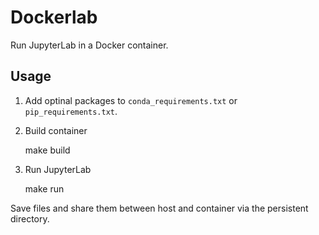 # Dockerlab

Run JupyterLab in a Docker container.

## Usage

1. Add optinal packages to `conda_requirements.txt` or `pip_requirements.txt`.
2. Build container

    make build

3. Run JupyterLab
    
    make run

Save files and share them between host and container via the persistent directory. 